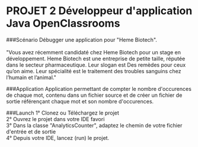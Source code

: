 # PROJET 2 Développeur d'application Java OpenClassrooms

###Scénario
Débugger une application pour "Heme Biotech".
<br>
<br>
"Vous avez récemment candidaté chez Heme Biotech pour un stage en développement. Heme Biotech est une entreprise de petite taille, réputée dans le secteur pharmaceutique. Leur slogan est Des remèdes pour ceux qu’on aime. Leur spécialité est le traitement des troubles sanguins chez l’humain et l’animal."

###Application
Application permettant de compter le nombre d'occurences de chaque mot, contenu dans un fichier source et de créer un fichier de sortie référençant chaque mot
 et son nombre d'occurences.
 
###Launch 
1° Clonez ou Téléchargez le projet <br>
2° Ouvrez le projet dans votre IDE favori <br>
3° Dans la classe "AnalyticsCounter", adaptez le chemin de votre fichier d'entrée et de sortie <br>
4° Depuis votre IDE, lancez (run) le projet.